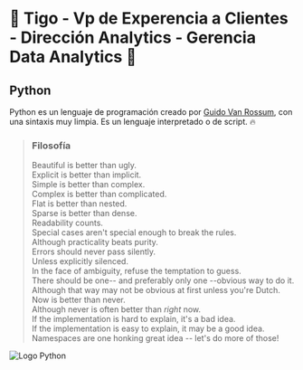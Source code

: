 # :blue_heart: Tigo - Vp de Experencia a Clientes -  Dirección Analytics - Gerencia Data Analytics :blue_heart:
## Python
Python es un lenguaje de programación creado por [Guido Van Rossum](https://es.wikipedia.org/wiki/Guido_van_Rossum), con una sintaxis muy limpia. Es un lenguaje interpretado o de script. :fire:

> ### Filosofía
> Beautiful is better than ugly.<br>
> Explicit is better than implicit.<br>
> Simple is better than complex.<br>
> Complex is better than complicated.<br>
> Flat is better than nested.<br>
> Sparse is better than dense.<br>
> Readability counts.<br>
> Special cases aren't special enough to break the rules.<br>
> Although practicality beats purity.<br>
> Errors should never pass silently.<br>
> Unless explicitly silenced.<br>
> In the face of ambiguity, refuse the temptation to guess.<br>
> There should be one-- and preferably only one --obvious way to do it.<br>
> Although that way may not be obvious at first unless you're Dutch.<br>
> Now is better than never.<br>
> Although never is often better than *right* now.<br>
> If the implementation is hard to explain, it's a bad idea.<br>
> If the implementation is easy to explain, it may be a good idea.<br>
> Namespaces are one honking great idea -- let's do more of those!<br>

![Logo Python](https://upload.wikimedia.org/wikipedia/commons/c/c3/Python-logo-notext.svg)
